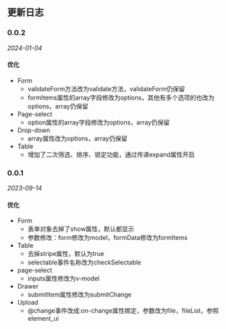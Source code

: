 ## 更新日志

### 0.0.2

*2024-01-04*

#### 优化
- Form
  - validateForm方法改为validate方法，validateForm仍保留
  - formItems属性的array字段修改为options，其他有多个选项的也改为options，array仍保留
- Page-select
  - option属性的array字段修改为options，array仍保留
- Drop-down
  - array属性改为options，array仍保留
- Table
  - 增加了二次筛选、排序、锁定功能，通过传递expand属性开启

### 0.0.1

*2023-09-14*

#### 优化
- Form
  - 表单对象去掉了show属性，默认都显示
  - 参数修改：form修改为model，formData修改为formItems
- Table
  - 去掉stripe属性，默认为true
  - selectable事件名称改为checkSelectable
- page-select
  - inputs属性修改为v-model
- Drawer
  - submitItem属性修改为submitChange
- Upload
  - @change事件改成:on-change属性绑定，参数改为file，fileList，参照element_ui

